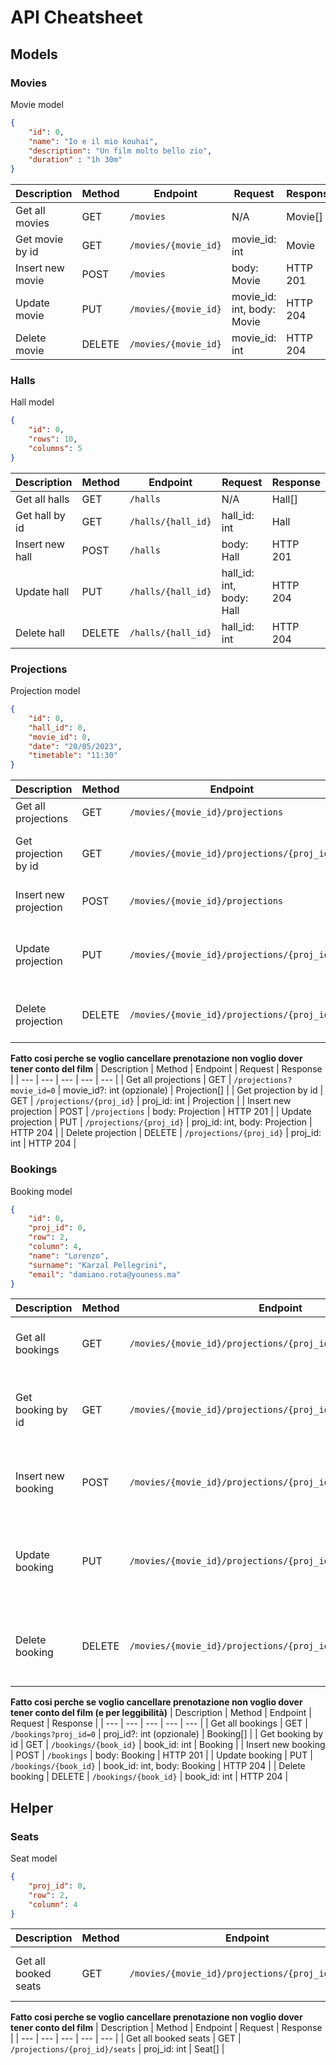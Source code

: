 # API Cheatsheet

## Models

###  Movies

Movie model
```json
{
    "id": 0,
    "name": "Io e il mio kouhai",
    "description": "Un film molto bello zio",
    "duration" : "1h 30m"
}
```

| Description | Method | Endpoint | Request | Response |
| --- | --- | --- | --- | --- | 
| Get all movies | GET | `/movies` | N/A | Movie[] |
| Get movie by id | GET | `/movies/{movie_id}` | movie_id: int | Movie |
| Insert new movie | POST | `/movies` | body: Movie | HTTP 201 |
| Update movie | PUT | `/movies/{movie_id}` | movie_id: int, body: Movie | HTTP 204 |
| Delete movie | DELETE | `/movies/{movie_id}` | movie_id: int | HTTP 204 |

### Halls

Hall model
```json
{
    "id": 0,
    "rows": 10,
    "columns": 5
}
```

| Description | Method | Endpoint | Request | Response |
| --- | --- | --- | --- | --- | 
| Get all halls | GET | `/halls` | N/A | Hall[] |
| Get hall by id | GET | `/halls/{hall_id}` | hall_id: int | Hall |
| Insert new hall | POST | `/halls` | body: Hall | HTTP 201 |
| Update hall | PUT | `/halls/{hall_id}` | hall_id: int, body: Hall |  HTTP 204 |
| Delete hall | DELETE | `/halls/{hall_id}` | hall_id: int |  HTTP 204 |

### Projections

Projection model
```json
{
    "id": 0,
    "hall_id": 0,
    "movie_id": 0, 
    "date": "20/05/2023",
    "timetable": "11:30"
}
```

| Description | Method | Endpoint | Request | Response |
| --- | --- | --- | --- | --- | 
| Get all projections | GET | `/movies/{movie_id}/projections` | movie_id: int | Projection[] |
| Get projection by id | GET | `/movies/{movie_id}/projections/{proj_id}` | movie_id: int, proj_id: int | Projection |
| Insert new projection | POST | `/movies/{movie_id}/projections` | movie_id: int, body: Projection | HTTP 201 |
| Update projection | PUT | `/movies/{movie_id}/projections/{proj_id}` | movie_id: int, proj_id: int, body: Projection |  HTTP 204 |
| Delete projection | DELETE | `/movies/{movie_id}/projections/{proj_id}` | movie_id: int, proj_id: int |  HTTP 204 |

**Fatto cosi perche se voglio cancellare prenotazione non voglio dover tener conto del film**
| Description | Method | Endpoint | Request | Response |
| --- | --- | --- | --- | --- | 
| Get all projections | GET | `/projections?movie_id=0` | movie_id?: int (opzionale) | Projection[] |
| Get projection by id | GET | `/projections/{proj_id}` | proj_id: int | Projection |
| Insert new projection | POST | `/projections` | body: Projection | HTTP 201 |
| Update projection | PUT | `/projections/{proj_id}` | proj_id: int, body: Projection |  HTTP 204 |
| Delete projection | DELETE | `/projections/{proj_id}` | proj_id: int |  HTTP 204 |

### Bookings

Booking model
```json
{
    "id": 0,
    "proj_id": 0,
    "row": 2,
    "column": 4,
    "name": "Lorenzo",
    "surname": "Karzal Pellegrini",
    "email": "damiano.rota@youness.ma"
}
```

| Description | Method | Endpoint | Request | Response |
| --- | --- | --- | --- | --- | 
| Get all bookings | GET | `/movies/{movie_id}/projections/{proj_id}/bookings` | movie_id: int, proj_id: int | Booking[] |
| Get booking by id | GET | `/movies/{movie_id}/projections/{proj_id}/bookings/{book_id}` | movie_id: int, proj_id: int, book_id: int | Booking |
| Insert new booking | POST | `/movies/{movie_id}/projections/{proj_id}/bookings` | movie_id: int, proj_id: int, body: Booking | HTTP 201 |
| Update booking | PUT | `/movies/{movie_id}/projections/{proj_id}/bookings/{book_id}` | movie_id: int, proj_id: int, book_id: int, body: Booking |  HTTP 204 |
| Delete booking | DELETE | `/movies/{movie_id}/projections/{proj_id}/bookings/{book_id}` | movie_id: int, proj_id: int, book_id: int |  HTTP 204 |

**Fatto cosi perche se voglio cancellare prenotazione non voglio dover tener conto del film (e per leggibilità)**
| Description | Method | Endpoint | Request | Response |
| --- | --- | --- | --- | --- | 
| Get all bookings | GET | `/bookings?proj_id=0` | proj_id?: int (opzionale) | Booking[] |
| Get booking by id | GET | `/bookings/{book_id}` | book_id: int | Booking |
| Insert new booking | POST | `/bookings` | body: Booking | HTTP 201 |
| Update booking | PUT | `/bookings/{book_id}` | book_id: int, body: Booking |  HTTP 204 |
| Delete booking | DELETE | `/bookings/{book_id}` | book_id: int |  HTTP 204 |

## Helper

### Seats

Seat model
```json
{
    "proj_id": 0,
    "row": 2,
    "column": 4
}
```

| Description | Method | Endpoint | Request | Response |
| --- | --- | --- | --- | --- | 
| Get all booked seats | GET | `/movies/{movie_id}/projections/{proj_id}/seats` | movie_id: int, proj_id: int | Seat[] |

**Fatto cosi perche se voglio cancellare prenotazione non voglio dover tener conto del film**
| Description | Method | Endpoint | Request | Response |
| --- | --- | --- | --- | --- | 
| Get all booked seats | GET | `/projections/{proj_id}/seats` | proj_id: int | Seat[] |